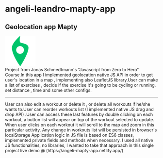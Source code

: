 # angeli-leandro-mapty-app
## Geolocation app Mapty

<img src="icon.png" alt="app logo"/>
<section>
Project from Jonas Schmedtmann's "Javascript from Zero to Hero" Course.In this app I implemented geolocation native JS API in order to get user's location in a map 
, implementing also LeafletJS library.User can make a list of exercises , decide  if the exercise it's going to be cycling or running, set distance , time and some other
configs.
  <hr/>
User can also edit a workout or delete it , or delete all workouts if he/she wants to.User can reorder workouts list (I implemented native JS drag and drop API)
.User can access these last features by double clicking on each workout, a  button list will appear on top of the workout selected to update.
When user clicks on each workout it will scroll to the map and zoom in this particular activity.
Any change in workouts list will be persisted in browser's localStorage
Application logic in JS file is based on ES6 classes, implemented private fields and methods when necessary.
I used all native JS functionalities, no libraries, I wanted to take that approach in this single project
  live demo @ (https://angeli-mapty-app.netlify.app/)
  </section>

